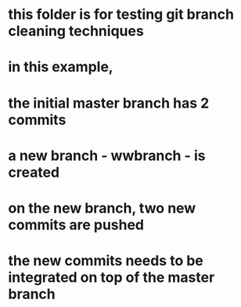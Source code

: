 # this folder is for testing git branch cleaning techniques

# in this example, 
# the initial master branch has 2 commits
# a new branch - wwbranch - is created
# on the new branch, two new commits are pushed
# the new commits needs to be integrated on top of the master branch